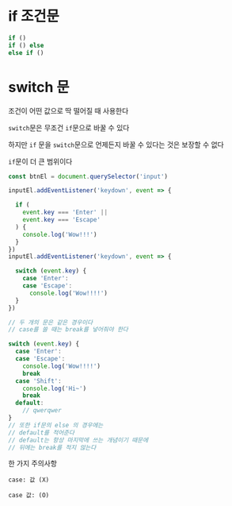 # if 조건문

```js
if ()
if () else
else if ()
```


# switch 문

조건이 어떤 값으로 딱 떨어질 때 사용한다

`switch`문은 무조건 `if`문으로 바꿀 수 있다

하지만 `if` 문을 `switch`문으로 언제든지 바꿀 수 있다는 것은 보장할 수 없다

`if`문이 더 큰 범위이다

```js
const btnEl = document.querySelector('input')

inputEl.addEventListener('keydown', event => {

  if (
    event.key === 'Enter' || 
    event.key === 'Escape'
  ) {
    console.log('Wow!!!')
  }
})
inputEl.addEventListener('keydown', event => {

  switch (event.key) {
    case 'Enter':
    case 'Escape':
      console.log('Wow!!!!')
  }
})

// 두 개의 문은 같은 경우이다
// case를 쓸 때는 break를 넣어줘야 한다

switch (event.key) {
  case 'Enter':
  case 'Escape':
    console.log('Wow!!!!')
    break
  case 'Shift':
    console.log('Hi~')
    break
  default:
    // qwerqwer
}
// 또한 if문의 else 의 경우에는
// default를 적어준다
// default는 항상 마지막에 쓰는 개념이기 때문에
// 뒤에는 break를 적지 않는다
```
한 가지 주의사항

`case: 값 (X)`

`case 값: (O)`
